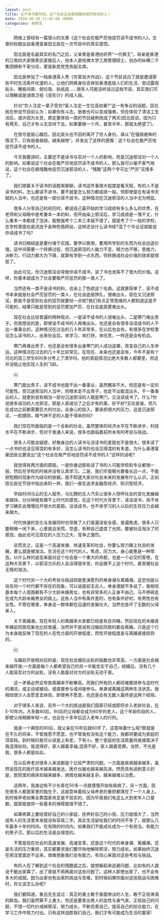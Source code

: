 ```yaml
---
layout: post
title: 比不读书更可怕，这个社会正在极残酷地惩罚邪淫的人！
date: 2018-06-20 17:42:00 +0800
categories: 戒邪淫
---
```


　　网络上曾经有一篇很火的文章《这个社会在极严厉地惩罚读不成书的人》，文章的标题出自香港富豪田北辰在一次节目中的真实感悟。
　　田北辰是名副其实的名门之后，父亲曾是香港纺织界“一代裤王”，母亲是香港的江南四大家族荣氏家族后人，他本人是哈佛大学工商管理硕士，创办的纵横二千集团拥有千家分店，更是新民党党务副主席。
　　田北辰参加了一档香港真人秀《穷富翁大作战》，这个节目说白了就是邀请那些平时生活条件优渥的人，让他们转换身份去体验香港底层人们的生活，尝试露宿街头、睡板间房、倒垃圾、执纸皮……很多人可能没听说过这档节目，其实我们可以理解成是湖南卫视《变形计》的成人版。
　　针对“穷人注定一辈子受穷?富人注定一生位高权重?”这一有争议的话题，田北辰在参加节目前认为：如果你有斗志，弱者也可以变成强者。但在体验了清洁工生活后，或许因为太苦，原定要体验一周的节目破例改成了两天(田北辰说，因为只有两天，自己才有斗志坚持下去，如果要做一个月，甚至半年，那就太绝望了)。
　　在尝尽底层心酸后，田北辰头也不回的离开了穷人身份，承认“在强弱悬殊的情况下，只有弱者越弱，越来越惨”。并发出了这样的感慨：这个社会在极严厉地惩罚读不成书的人。
　　今天我要讲的，主要还不是读书与否对一个人的影响，而是沉迷邪淫对一个人的影响。如果说这个社会在极严厉地惩罚读不成书的人，那么我可以毫不客气地说，这个社会在极残酷地惩罚沉迷邪淫的人，“残酷”这两个字可比“严厉”无情多了。
　　我们顺着关于读书的话题来聊聊，读书这件事很大程度是看天赋，有的人不是读书的料，怎么都读不进书，要不就是怎么努力都成绩一般。但即使是在有读书天赋的人当中，也还是有一部分读不成书，这种情况在沉迷邪淫的人当中尤为明显。
　　很多人分享自己的经历时，都说自己最开始的学习成绩有多么多么的优秀，在老师和父母眼中是考重本一本的料，但开始染上邪淫后，学习成绩是一落千丈，什么重本一本都成了泡沫，能勉强考个二本三本就不错了。就是考了个一般的学校，在学校里面也是流连于各种色情网站，这样还谈什么读书呢?混了个毕业证就能说你读成书了吗?
　　读书归根结底是要付诸于实践，要学以致用，要用所学到的东西为社会创造价值。这中间需要一个转换过程，但沉迷邪淫的人脑力不足，精力也不够，思维力，决断力，行动力都大为下降，就算有学到一点东西，但转换成社会价值的效率就很低了。
　　由此可见，你沉迷邪淫会导致你读不成书，读了书也发挥不了很大的价值。这样，你基本就成为了社会要极严厉惩罚的那一类人了。
　　当然还有一类不是读书的料，也染上了色欲这个毛病。这就更简单了，读不成书本来就是社会严厉惩罚的一类人，在社会底层挣扎，很难出头，现在又沉迷邪淫，那是不是受到社会的惩罚就要轻一点呢?我们有点正常思维的人都知道这是不可能的，结果只能是受到的惩罚更加严厉，在社会底层更难出头。
　　现在社会比较普遍的两种观点，一是读不成书的人很难出头，二是寒门难出贵子。但我想说的是，即使读不成书的人再难出头，也还是会有很多没读成书的人干出一番事业的，这种情况在过去的几十年非常多，在以后也会有。有很多在学校里没怎么读书的人，出来社会后，肯学习，肯打拼，肯吃苦，一样还是会有机会。
　　寒门再难出贵子，也还是会有很多出身寒门的人成功逆袭，改变自己的人生命运。这种情况在过去的几十年比较常见，在现在、未来也还是会有，今年不是有个河北的高三学生600多分考上了清华吗，他的家庭情况比绝大多数人都要差，但这并没阻止他实现人生的飞跃。
　　￼
　　寒门能出贵子，读不成书也能干出一番事业，虽然概率不大，但还是有一定的可能性。但沉迷邪淫的人当中，则根本走不出贵子，也走不出能混出头，干一番事业的人。就更别说有相当一部分沉迷邪淫的人既是寒门，又没读成书了。什么?你说很多成功的人也邪淫，那是人家成功了之后才有的事，好不好?无论是谁，但凡在成功之前都需要巨大的付出，全身心的投入，要承担很大的压力，这是沉迷邪淫，一脸猥琐，精气神不足的人能干得来的吗?
　　我们现在所面临的是一个全新的社会，虽然整体的经济水平在不断进步，科技水平在不断进步，但对于普通人来说，很多也面临着前所未有的考验与挑战。
　　很多人可能会疑惑，好像身边的人读书与没读书的差距也不是很大，很多读了一点书的也没见得混的有多好，没怎么读书的也没见得混的有多差。为什么香港富豪田辰北要说出“这个社会在极严厉地惩罚读不成书的人”这样的话呢?
　　我觉得有两方面的原因，一是你身边那些读了书的人可能学校和专业都很一般，然后在学校的时候并没有认真学习。二是，我们毕竟眼光要看长远一点，不能把短期的现象作为结论的依据。我不知道大家对社会未来的发展有什么认识，正如田北辰在节目中指出来的一样，我们一直在追求金融型经济、知识型经济。
　　早段时间马云的无人超市，马化腾的无人汽车让很多人惊呼社会的变化发展越来越快，分分钟就有跟不上时代的感觉。在这个时代大背景下，读没读书，肯不肯学习确实会慢慢拉开很大的差距。没读成书，也不肯学习的人以后的生存压力会越来越大。
　　时代快速的变化与发展同时也导致了人们普遍没安全感，普遍焦虑。很多人只要稍微一闲下来，心里就会发慌、空虚，有种自己虚度了光阴，要被社会淘汰了的感觉。由此也可见现在的人压力之大，竞争之激烈。
　　总而言之，这是一个高速发展、快速变革的社会，你要么努力跟上社会的发展，要么就是被淘汰。生活在这个时代的人，焦虑，压力大，身心疲惫是一种常态。以什么样的姿态来面对这个社会是一个重大的命题，也是一个必交的答卷。在这种大背景下，以邪淫为乐的人会活得很辛苦，你会跟不上这个时代，甚至被社会无情的淘汰。
　　这个时代另一个大的考验与挑战则是愈演愈烈的单身潮与离婚潮，这恐怕是以往任何一个时代都不存在的现象，可以说是前无古人。单身潮就不多说了，我相信基本每个人周围都有不少大龄未婚男女，也有非常多的人正身不由己、马不停碲走在成为大龄未婚男女的路上。这些人当中有条件差的，也有条件好的，有男性也有女性。不管在哪里，单身这一群体都在迅速的发展壮大，当然也急坏了无数的父母亲人。
　　关于离婚潮，现在年轻人的离婚率大家都已经是有目共睹。然后现在的未婚青年婚前同居现象也比较普遍，当然并不是说有过婚前同居的都会离婚，只是这个行为本身就反映了现在的人在性方面的开放程度，而性开放程度是与离婚直接挂钩的。
　　￼
　　与婚前开放相对应的是，现在社会婚后出轨的指数也非常高。一方面是社会越来越开放;一方面是每个人都希望自己的另一半能忠实于自己，结婚后，没有几个人能容忍对方的出轨，没有人能面对对方的出轨无动于衷。
　　这一矛盾必然会导致离婚率不断攀高。而我们所有的人都将被裹挟参与这时代的潮流，或主动或被动，或直接参与或间接参与。单身或离婚这两种生活状态，我相信很少人会愿意去体验。即使再不愿意，也还是会有无数人最终是这两个结局。
　　对于很多人来说，另外一个大的挑战是我们国家已经或即将步入老龄社会，在5-10年内，大多数80后，90后的父母都会成为60岁的老人，这个年龄阶段的人，即使父母稍微年轻一点，也会在十多年后迈入老年人的行列。
　　我是一个典型的90后，我父亲在10年后就60岁了。这意味着什么呢?那就是在不久的将来，不管我愿不愿意，也不管我有没有这个能力，我都将要成为家庭的顶梁柱。到时候的我可以说是上有老，下有小。整个家庭的生活质量将直接取决于我混得如何。我混得好，家人跟着享福;混得不好，家人跟着受罪。当然，不光是我，很多人都是如此。
　　在以后养老对很多人来说都是个比较严肃的问题。一方面是疾病越来越多，虽然说现在的医疗技术越来越发达，医疗仪器也越来越先进。然而具有讽刺意义的是，医院里的病床却越来越多，病情也越来越复杂，越来越难以治愈。
　　这两年，我身边有不少长辈在50多一点就慢慢开始有疾病了。另一方面，现在很多人都是家里的独生子，这就意味着给父母养老的重担都落在了一个人身上。到时候养老如果全靠国家肯定是不现实的，因为毕竟我们有这么大到老年人口基数，国家能提供一些基本的保障就很不错了。
　　如果再算上要经营好自己的小家庭，抚养好自己的小孩，压力就很大了，当然成年人的生活里本来就没有容易二字。其实生活留给我们的时间不多了，就那么几年最多十年的时间。在有限的时间内，如果我们不能成长成为一个有担当，有能力的男子汉，那以后的生活是会很苦的。
　　不管是现在社会的高速发展、高速变革，还是这个时代的单身潮、离婚潮，还是生活的压力重担，其实都要求我们要尽快地解除邪淫，努力成长。如果始终沉迷在邪淫里面走不出来，很难想象我们会有能力，有信心来面对这些考验与挑战。
　　有的人在了解到这个社会的残酷面之后，就想躲起来逃避问题，比如有的人就说干脆出家算了，出了家就不用再面对这些问题了。这种人即使出家了，也不会有多大的成就。因为出家也有出家的挑战与苦难，到时候如果你面对这些挑战与困难时，你又该怎么办呢?
　　我们都知道，鲁迅先生说过：真正的勇士敢于直面惨淡的人生，敢于正视淋漓的鲜血。我们虽然算不上勇士，但还是要拿出男人的血性与勇气来，正视自己的问题，不惜一切代价戒掉邪淫，努力成长，不断完善自己，提高自己的综合能力，在学习工作中努力付出。只有这样战胜我们自己，我们才有可能成为生活的赢家!